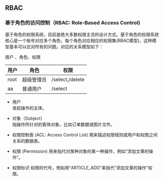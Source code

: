 ##  RBAC
### 基于角色的访问控制（RBAC: Role-Based Access Control)

基于角色的权限系统，目前是绝大多数权限主流的设计方式。基于角色的权限系统核心是一个账号对应多个角色，每个角色对应相应的权限集(RBAC模型)，这种模型基本可以应对所有的问题。对应的关系模型如下：

用户 、角色、权限

用户 | 角色 | 权限
---|---|---
root | 超级管理员 | /select,/delete
aa | 普通用户 | /select


- 用户  
发起操作的主体。

- 对象（Subject）   
指操作所针对的客体对象，比如订单数据或图片文件。

- 权限控制表 (ACL: Access Control List)
用来描述权限规则或用户和权限之间关系的数据表。

- 权限 (Permission)
用来指代对某种对象的某一种操作，例如“添加文章的操作”。

- 权限标识
权限的代号，例如用“ARTICLE_ADD”来指代“添加文章的操作”权限。
